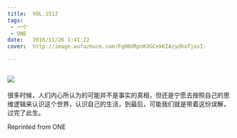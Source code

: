 ```yaml
---
title:	VOL.1512
tags:
 - 一个
 - ONE
date:	2016/11/26 1:41:22
cover:	http://image.wufazhuce.com/FqH8ORpnKVGCekKIAzydhoTjosI-

---
```

![](http://image.wufazhuce.com/FqH8ORpnKVGCekKIAzydhoTjosI-)
---

很多时候，人们内心所认为的可能并不是事实的真相，但还是宁愿去按照自己的思维逻辑来认识这个世界，认识自己的生活，到最后，可能我们就是带着这份误解，过完了此生。
 
Reprinted from ONE
